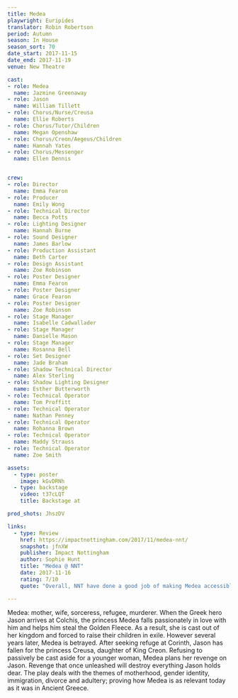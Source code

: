 ```yaml
---
title: Medea
playwright: Euripides
translator: Robin Robertson
period: Autumn
season: In House
season_sort: 70
date_start: 2017-11-15
date_end: 2017-11-19
venue: New Theatre

cast:
- role: Medea
  name: Jazmine Greenaway
- role: Jason
  name: William Tillett
- role: Chorus/Nurse/Creusa
  name: Ellie Roberts
- role: Chorus/Tutor/Children
  name: Megan Openshaw
- role: Chorus/Creon/Aegeus/Children
  name: Hannah Yates
- role: Chorus/Messenger
  name: Ellen Dennis


crew:
- role: Director
  name: Emma Fearon
- role: Producer
  name: Emily Wong
- role: Technical Director
  name: Becca Potts
- role: Lighting Designer
  name: Hannah Burne
- role: Sound Designer
  name: James Barlow
- role: Production Assistant
  name: Beth Carter
- role: Design Assistant
  name: Zoe Robinson
- role: Poster Designer
  name: Emma Fearon
- role: Poster Designer
  name: Grace Fearon
- role: Poster Designer
  name: Zoe Robinson
- role: Stage Manager
  name: Isabelle Cadwallader
- role: Stage Manager
  name: Danielle Mason
- role: Stage Manager
  name: Rosanna Bell
- role: Set Designer
  name: Jade Braham
- role: Shadow Technical Director
  name: Alex Sterling
- role: Shadow Lighting Designer
  name: Esther Butterworth
- role: Technical Operator
  name: Tom Proffitt
- role: Technical Operator
  name: Nathan Penney
- role: Technical Operator
  name: Rohanna Brown
- role: Technical Operator
  name: Maddy Strauss
- role: Technical Operator
  name: Zoe Smith

assets:
  - type: poster
    image: kGvDRNh
  - type: backstage
    video: t37cLQT
    title: Backstage at

prod_shots: JhszDV

links:
  - type: Review
    href: https://impactnottingham.com/2017/11/medea-nnt/
    snapshot: jfnXW
    publisher: Impact Nottingham
    author: Sophie Hunt
    title: "Medea @ NNT"
    date: 2017-11-16
    rating: 7/10
    quote: "Overall, NNT have done a good job of making Medea accessible to a modern audience, reminding us of the shockingly relevant topics of adultery, divorce and the repression of women. Although this play isn’t for the faint-hearted, it will certainly leave a lasting impression on all those who have the chance to see it."

---
```


Medea: mother, wife, sorceress, refugee, murderer. When the Greek hero Jason arrives at Colchis, the princess Medea falls passionately in love with him and helps him steal the Golden Fleece. As a result, she is cast out of her kingdom and forced to raise their children in exile. However several years later, Medea is betrayed. After seeking refuge at Corinth, Jason has fallen for the princess Creusa, daughter of King Creon. Refusing to passively be cast aside for a younger woman, Medea plans her revenge on Jason. Revenge that once unleashed will destroy everything Jason holds dear. The play deals with the themes of motherhood, gender identity, immigration, divorce and adultery; proving how Medea is as relevant today as it was in Ancient Greece.
